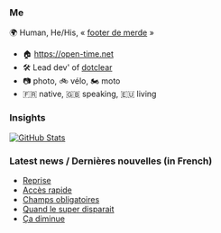 ### Me

🌍 Human, He/His, « [footer de merde](https://open-time.net/post/2013/07/17/La-veritable-histoire-du-Footer-de-merde-) » 
* 🏠 https://open-time.net 
* 🛠️ Lead dev' of [dotclear](https://git.dotclear.org/dev/dotclear)
* 📷 photo, 🚲 vélo, 🏍️ moto 
* 🇫🇷 native, 🇬🇧 speaking, 🇪🇺 living

### Insights

[![GitHub Stats](https://github-readme-stats-sigma-five.vercel.app/api?username=franck-paul)](https://github.com/franck-paul)

### Latest news / Dernières nouvelles (in French)

<!-- BLOG-POST-LIST:START -->
- [Reprise](https://open-time.net/post/2024/04/23/Reprise)
- [Accès rapide](https://open-time.net/post/2024/04/22/Acces-rapide)
- [Champs obligatoires](https://open-time.net/post/2024/04/21/Champs-obligatoires)
- [Quand le super disparait](https://open-time.net/post/2024/04/20/Quand-le-super-disparait)
- [Ça diminue](https://open-time.net/post/2024/04/19/Ca-diminue)
<!-- BLOG-POST-LIST:END -->
